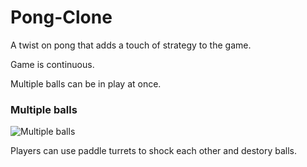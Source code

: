 # Pong-Clone
A twist on pong that adds a touch of strategy to the game.

Game is continuous.

Multiple balls can be in play at once.

### Multiple balls
![Multiple balls](Screenshot_1.png?raw=true)

Players can use paddle turrets to shock each other and destory balls.
